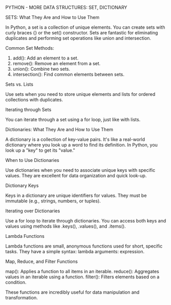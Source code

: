 PYTHON - MORE DATA STRUCTURES: SET, DICTIONARY

SETS: What They Are and How to Use Them

In Python, a set is a collection of unique elements. You can create sets with curly braces {} or the set() constructor. Sets are fantastic for eliminating duplicates and performing set operations like union and intersection.

Common Set Methods:

1. add(): Add an element to a set.
2. remove(): Remove an element from a set.
3. union(): Combine two sets.
4. intersection(): Find common elements between sets.

Sets vs. Lists

Use sets when you need to store unique elements and lists for ordered collections with duplicates.

Iterating through Sets

You can iterate through a set using a for loop, just like with lists.

Dictionaries: What They Are and How to Use Them

A dictionary is a collection of key-value pairs. It's like a real-world dictionary where you look up a word to find its definition. In Python, you look up a "key" to get its "value."

When to Use Dictionaries

Use dictionaries when you need to associate unique keys with specific values. They are excellent for data organization and quick look-up.

Dictionary Keys

Keys in a dictionary are unique identifiers for values. They must be immutable (e.g., strings, numbers, or tuples).

Iterating over Dictionaries

Use a for loop to iterate through dictionaries. You can access both keys and values using methods like .keys(), .values(), and .items().

Lambda Functions

Lambda functions are small, anonymous functions used for short, specific tasks. They have a simple syntax: lambda arguments: expression.

Map, Reduce, and Filter Functions

map(): Applies a function to all items in an iterable.
reduce(): Aggregates values in an iterable using a function.
filter(): Filters elements based on a condition.

These functions are incredibly useful for data manipulation and transformation.
